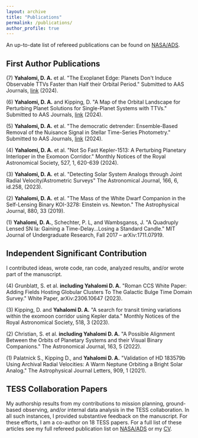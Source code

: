 ```yaml
---
layout: archive
title: "Publications"
permalink: /publications/
author_profile: true
---
```



An up-to-date list of refereed publications can be found on [NASA/ADS](https://ui.adsabs.harvard.edu/user/libraries/M3CjdVwZQ16s0_1_iBXh1A). 


## First Author Publications

(7) **Yahalomi, D. A.** et al. "The Exoplanet Edge: Planets Don't Induce Observable TTVs Faster than Half their Orbital Period." Submitted to AAS Journals, [link](https://drive.google.com/file/d/1wNfkRKNWZ-glTBjVCFXdzhWSw7WjRQHj/view?usp=sharing) (2024). <br>

(6) **Yahalomi, D. A.** and Kipping, D. "A Map of the Orbital Landscape for Perturbing Planet Solutions for Single-Planet Systems with TTVs." Submitted to AAS Journals, [link](https://drive.google.com/file/d/1qscXlaJZWKy6uhTreVAX056BYbnxjJoB/view?usp=sharing) (2024). <br>

(5) **Yahalomi, D. A.** et al. "The democratic detrender: Ensemble-Based Removal of the Nuisance Signal in Stellar Time-Series Photometry." Submitted to AAS Journals, [link](https://drive.google.com/file/d/1V3XNY_Ka1S9AHDHVvBnvWTDO0FlG7MVh/view?usp=sharing) (2024). <br>

(4) **Yahalomi, D. A.** et al. "Not So Fast Kepler-1513: A Perturbing Planetary Interloper in the Exomoon Corridor." Monthly Notices of the Royal Astronomical Society, 527, 1, 620-639 (2024). <br>

(3) **Yahalomi, D. A.** et al. "Detecting Solar System Analogs through Joint Radial Velocity/Astrometric Surveys" The Astronomical Journal, 166, 6, id.258, (2023). <br>

(2) **Yahalomi, D. A.** et al. "The Mass of the White Dwarf Companion in the Self-Lensing Binary KOI-3278: Einstein vs. Newton." The Astrophysical Journal, 880, 33 (2019). <br>

(1) **Yahalomi, D. A.**, Schechter, P. L, and Wambsganss, J. "A Quadruply Lensed SN Ia: Gaining a Time-Delay…Losing a Standard Candle." MIT Journal of Undergraduate Research, Fall 2017 – arXiv:1711.07919. <br>





## Independent Significant Contribution

I contributed ideas, wrote code, ran code, analyzed results, and/or wrote part of the manuscript. <br>


(4) Grunblatt, S. et al. **including Yahalomi D. A.** "Roman CCS White Paper: Adding Fields Hosting Globular Clusters To The Galactic Bulge Time Domain Survey." White Paper, arXiv:2306.10647 (2023). <br>

(3) Kipping, D. and **Yahalomi D. A.** "A search for transit timing variations within the exomoon corridor using Kepler data." Monthly Notices of the Royal Astronomical Society, 518, 3 (2023). <br>

(2) Christian, S. et al. **including Yahalomi D. A.** "A Possible Alignment Between the Orbits of Planetary Systems and their Visual Binary Companions." The Astronomical Journal, 163, 5 (2022). <br>

(1) Palatnick S., Kipping D., and **Yahalomi D. A.** "Validation of HD 183579b Using Archival Radial Velocities: A Warm Neptune Orbiting a Bright Solar Analog." The Astrophysical Journal Letters, 909, 1 (2021). <br>


## TESS Collaboration Papers 

My authorship results from my contributions to mission planning, ground-based observing, and/or internal data analysis in the TESS collaboration. In all such instances, I provided substantive feedback on the manuscript. For these efforts, I am a co-author on 18 TESS papers. For a full list of these articles see my full refereed publication list on [NASA/ADS](https://ui.adsabs.harvard.edu/search/filter_property_fq_property=AND&filter_property_fq_property=property%3A%22refereed%22&fq=%7B!type%3Daqp%20v%3D%24fq_property%7D&fq_property=(property%3A%22refereed%22)&q=%20author%3A%22yahalomi%2C%20d%22%20&sort=date%20desc%2C%20bibcode%20desc&p_=0) or my [CV](https://dyahalomi.github.io/dyahalomiCV.pdf).

